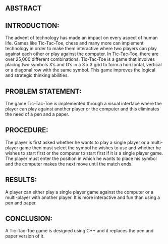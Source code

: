 <h2>ABSTRACT</h2>

<h2>INTRODUCTION:</h3>

The advent of technology has made an impact on every aspect of human life. Games
like Tic-Tac-Toe, chess and many more can implement technology in order to make
them interactive where two players can play against each other or play against
the computer. In Tic-Tac-Toe, there are over 25,000 different combinations.
Tic-Tac-Toe is a game that involves placing two symbols X’s and O’s in a 3 x 3
grid to form a horizontal, vertical or a diagonal row with the same symbol. This
game improves the logical and strategic thinking abilities.

<h2>PROBLEM STATEMENT:</h2>

The game Tic-Tac-Toe is implemented through a visual interface where the player
can play against another player or the computer and this eliminates the need of
a pen and a paper.

<h2>PROCEDURE:</h2>

The player is first asked whether he wants to play a single player or a
multi-player game then must select the symbol he wishes to use and whether he
wishes to start first or the computer to start first if it is a single player
game. The player must enter the position in which he wants to place his symbol
and the computer makes the next move until the match ends.

<h2>RESULTS:</h2>

A player can either play a single player game against the computer or a
multi-player with another player. It is more interactive and fun than using a
pen and paper.

<h2>CONCLUSION:</h2>

A Tic-Tac-Toe game is designed using C++ and it replaces the pen and paper
version of it.
